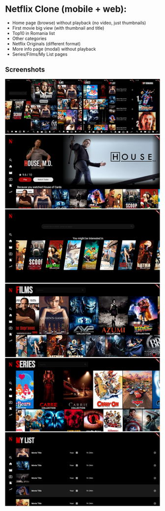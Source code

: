 # Netflix Clone (mobile + web):
* Home page (browse) without playback (no video, just thumbnails)
* First movie big view (with thumbnail and title)
* Top10 in Romania list
* Other categories
* Netflix Originals (different format)
* More info page (modal) without playback
* Series/Films/My List pages

## Screenshots
![Mobile](./presentation/mobile.png)
![Desktop1](./presentation/desktop_1.png)
![Desktop2](./presentation/desktop_2.png)
![Desktop3](./presentation/desktop_3.png)
![Desktop4](./presentation/desktop_4.png)
![Desktop5](./presentation/desktop_5.png)
